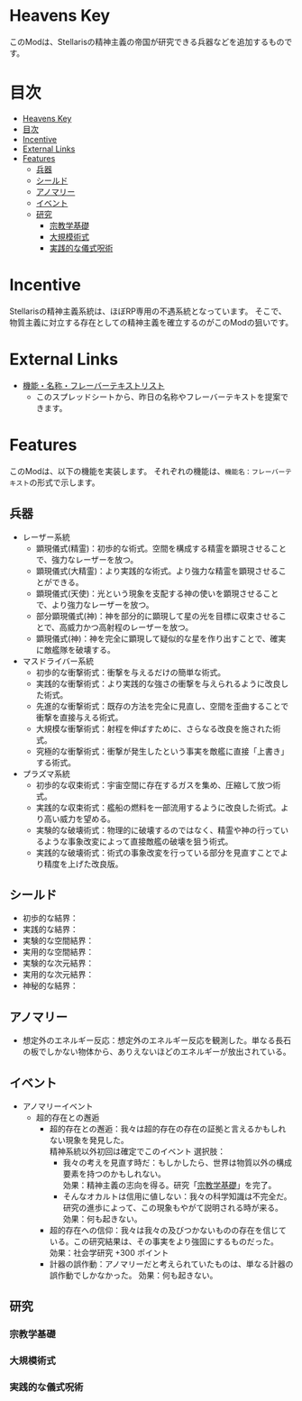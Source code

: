 # Heavens Key
このModは、Stellarisの精神主義の帝国が研究できる兵器などを追加するものです。

# 目次
- [Heavens Key](#heavens-key)
- [目次](#%e7%9b%ae%e6%ac%a1)
- [Incentive](#incentive)
- [External Links](#external-links)
- [Features](#features)
  - [兵器](#%e5%85%b5%e5%99%a8)
  - [シールド](#%e3%82%b7%e3%83%bc%e3%83%ab%e3%83%89)
  - [アノマリー](#%e3%82%a2%e3%83%8e%e3%83%9e%e3%83%aa%e3%83%bc)
  - [イベント](#%e3%82%a4%e3%83%99%e3%83%b3%e3%83%88)
  - [研究](#%e7%a0%94%e7%a9%b6)
    - [宗教学基礎](#%e5%ae%97%e6%95%99%e5%ad%a6%e5%9f%ba%e7%a4%8e)
    - [大規模術式](#%e5%a4%a7%e8%a6%8f%e6%a8%a1%e8%a1%93%e5%bc%8f)
    - [実践的な儀式呪術](#%e5%ae%9f%e8%b7%b5%e7%9a%84%e3%81%aa%e5%84%80%e5%bc%8f%e5%91%aa%e8%a1%93)

# Incentive
Stellarisの精神主義系統は、ほぼRP専用の不遇系統となっています。
そこで、物質主義に対立する存在としての精神主義を確立するのがこのModの狙いです。

# External Links
+ [機能・名称・フレーバーテキストリスト](https://docs.google.com/spreadsheets/d/1pYhBueJaZra8qub0P9YSoSogPLeld88L5LMTlKwNO9o/edit?usp=sharing)
  + このスプレッドシートから、昨日の名称やフレーバーテキストを提案できます。

# Features
このModは、以下の機能を実装します。
それぞれの機能は、`機能名：フレーバーテキスト`の形式で示します。

## 兵器
+ レーザー系統
  + 顕現儀式(精霊)：初歩的な術式。空間を構成する精霊を顕現させることで、強力なレーザーを放つ。
  + 顕現儀式(大精霊)：より実践的な術式。より強力な精霊を顕現させることができる。
  + 顕現儀式(天使)：光という現象を支配する神の使いを顕現させることで、より強力なレーザーを放つ。
  + 部分顕現儀式(神)：神を部分的に顕現して星の光を目標に収束させることで、高威力かつ高射程のレーザーを放つ。
  + 顕現儀式(神)：神を完全に顕現して疑似的な星を作り出すことで、確実に敵艦隊を破壊する。
+ マスドライバー系統
  + 初歩的な衝撃術式：衝撃を与えるだけの簡単な術式。
  + 実践的な衝撃術式：より実践的な強さの衝撃を与えられるように改良した術式。
  + 先進的な衝撃術式：既存の方法を完全に見直し、空間を歪曲することで衝撃を直接与える術式。
  + 大規模な衝撃術式：射程を伸ばすために、さらなる改良を施された術式。
  + 究極的な衝撃術式：衝撃が発生したという事実を敵艦に直接「上書き」する術式。
+ プラズマ系統
  + 初歩的な収束術式：宇宙空間に存在するガスを集め、圧縮して放つ術式。
  + 実践的な収束術式：艦船の燃料を一部流用するように改良した術式。より高い威力を望める。
  + 実験的な破壊術式：物理的に破壊するのではなく、精霊や神の行っているような事象改変によって直接敵艦の破壊を狙う術式。
  + 実践的な破壊術式：術式の事象改変を行っている部分を見直すことでより精度を上げた改良版。

## シールド
+ 初歩的な結界：
+ 実践的な結界：
+ 実験的な空間結界：
+ 実用的な空間結界：
+ 実験的な次元結界：
+ 実用的な次元結界：
+ 神秘的な結界：

## アノマリー
+ 想定外のエネルギー反応：想定外のエネルギー反応を観測した。単なる長石の板でしかない物体から、ありえないほどのエネルギーが放出されている。

## イベント
+ アノマリーイベント
  + 超的存在との邂逅
    + 超的存在との邂逅：我々は超的存在の存在の証拠と言えるかもしれない現象を発見した。  
      精神系統以外初回は確定でこのイベント
      選択肢：
      + 我々の考えを見直す時だ：もしかしたら、世界は物質以外の構成要素を持つのかもしれない。  
        効果：精神主義の志向を得る。研究「[宗教学基礎](#%e5%ae%97%e6%95%99%e5%ad%a6%e5%9f%ba%e7%a4%8e)」を完了。
      + そんなオカルトは信用に値しない：我々の科学知識は不完全だ。研究の進歩によって、この現象もやがて説明される時が来る。  
        効果：何も起きない。
    + 超的存在への信仰：我々は我々の及びつかないものの存在を信じている。この研究結果は、その事実をより強固にするものだった。  
      効果：社会学研究 +300 ポイント
    + 計器の誤作動：アノマリーだと考えられていたものは、単なる計器の誤作動でしかなかった。
      効果：何も起きない。

## 研究
### 宗教学基礎
### 大規模術式
### 実践的な儀式呪術
